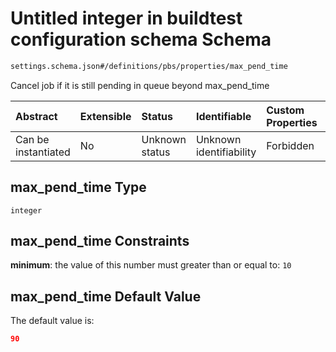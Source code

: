 # Untitled integer in buildtest configuration schema Schema

```txt
settings.schema.json#/definitions/pbs/properties/max_pend_time
```

Cancel job if it is still pending in queue beyond max_pend_time

| Abstract            | Extensible | Status         | Identifiable            | Custom Properties | Additional Properties | Access Restrictions | Defined In                                                                  |
| :------------------ | :--------- | :------------- | :---------------------- | :---------------- | :-------------------- | :------------------ | :-------------------------------------------------------------------------- |
| Can be instantiated | No         | Unknown status | Unknown identifiability | Forbidden         | Allowed               | none                | [settings.schema.json*](../out/settings.schema.json "open original schema") |

## max_pend_time Type

`integer`

## max_pend_time Constraints

**minimum**: the value of this number must greater than or equal to: `10`

## max_pend_time Default Value

The default value is:

```json
90
```

